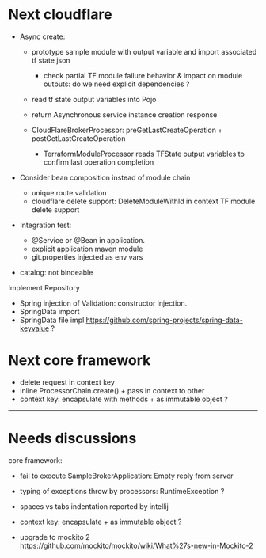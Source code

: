 
# Next cloudflare

- Async create:
   - prototype sample module with output variable and import associated tf state json
     - check partial TF module failure behavior & impact on module outputs: do we need explicit dependencies ?
   - read tf state output variables into Pojo

   - return Asynchronous service instance creation response
   - CloudFlareBrokerProcessor: preGetLastCreateOperation + postGetLastCreateOperation
     - TerraformModuleProcessor reads TFState output variables to confirm last operation completion


- Consider bean composition instead of module chain
   - unique route validation
   - cloudflare delete support: DeleteModuleWithId in context
      TF module delete support


- Integration test: 
   - @Service or @Bean in application.
   - explicit application maven module
   - git.properties injected as env vars


- catalog: not bindeable
                                                            
Implement Repository
- Spring injection of Validation: constructor injection.
- SpringData import
- SpringData file impl https://github.com/spring-projects/spring-data-keyvalue ?



 

# Next core framework

- delete request in context key 
- inline ProcessorChain.create() + pass in context to other
- context key: encapsulate with methods + as immutable object ?
 
 
---------------
# Needs discussions


core framework:
- fail to execute SampleBrokerApplication:  Empty reply from server

- typing of exceptions throw by processors: RuntimeException ?
- spaces vs tabs indentation reported by intellij
- context key: encapsulate + as immutable object ?
- upgrade to mockito 2 https://github.com/mockito/mockito/wiki/What%27s-new-in-Mockito-2 



